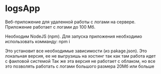 # logsApp
Веб-приложение для удаленной работы с логами на сервере.
Приложение работает с логами до 100 Мб.

Необходим NodeJS (npm).
Для запуска приложения необходимо использовать комманду: npm i

Это установит все необходимые зависимости (из pakage.json).
Это локальная версия, ее не выгрузишь на хостинг так как там работа идет с фаиловой системой
Так же эта версия не работает с облаком, но все это позволять работать с логами большого размера 20Мб или больше
